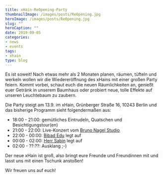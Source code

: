 ```yaml
---
title: xHain-Re0pening-Party
thumbnailImage: /images/posts/Re0pening.jpg
heroImage: /images/posts/Re0pening.jpg
slug: ""
heroCaption: ""
date: 2019-09-05
categories:
- news
- events
tags:
- xhain
type: blog
---
```


Es ist soweit! Nach etwas mehr als 2 Monaten planen, räumen, tüfteln und werkeln wollen wir die Wiedereröffnung des xHains mit einer großen Party feiern.
Kommt vorbei, schaut euch die neuen Räumlichkeiten an, genießt euer Getränk in unserem Baumhaus oder probiert neue, tolle Effekte auf unseren Leuchtebaum zu zaubern.

Die Party steigt am 13.9. im xHain, Grünberger Straße 16, 10243 Berlin und das bisherige Programm sieht folgendermaßen aus:

* 18:00 - 21:00: gemütliches Eintrudeln, Quatschen und Besichtigungstour(en)
* 21:00 - 22:00: Live-Konzert vom [Bruno Nagel Studio](https://www.youtube.com/channel/UCUcDUbpwjFtwwPkYiyFeZqQ)
* 22:00 - 00:00: [Bibad Edu](https://soundcloud.com/bibadebu) legt auf
* 00:00 - 02:00: [Herr Sabin](https://soundcloud.com/herrsabin) legt auf
* 02:00 - ??:??: Ausklang ;-)

Der neue xHain ist groß, also bringt eure Freunde und Freundinnen mit und lasst uns mit einen Tschunk anstoßen!

Wir freuen uns auf euch!